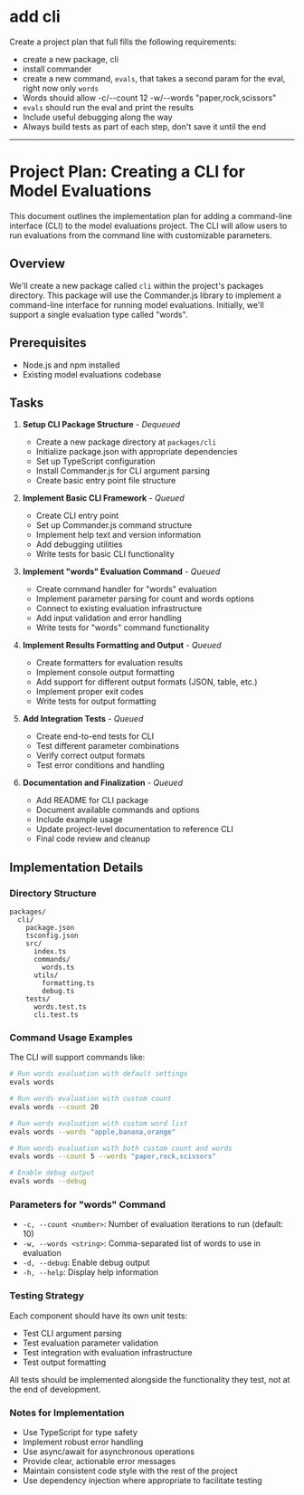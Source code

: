 # add cli

Create a project plan that full fills the following requirements:

* create a new package, cli
* install commander
* create a new command, `evals`, that takes a second param for the eval, right now only `words`
* Words should allow -c/--count 12 -w/--words "paper,rock,scissors" 
* `evals` should run the eval and print the results
* Include useful debugging along the way
* Always build tests as part of each step, don't save it until the end

---

# Project Plan: Creating a CLI for Model Evaluations

This document outlines the implementation plan for adding a command-line interface (CLI) to the model evaluations project. The CLI will allow users to run evaluations from the command line with customizable parameters.

## Overview

We'll create a new package called `cli` within the project's packages directory. This package will use the Commander.js library to implement a command-line interface for running model evaluations. Initially, we'll support a single evaluation type called "words".

## Prerequisites

- Node.js and npm installed
- Existing model evaluations codebase

## Tasks

1. **Setup CLI Package Structure** - _Dequeued_
   - Create a new package directory at `packages/cli`
   - Initialize package.json with appropriate dependencies
   - Set up TypeScript configuration
   - Install Commander.js for CLI argument parsing
   - Create basic entry point file structure

2. **Implement Basic CLI Framework** - _Queued_
   - Create CLI entry point
   - Set up Commander.js command structure
   - Implement help text and version information
   - Add debugging utilities
   - Write tests for basic CLI functionality

3. **Implement "words" Evaluation Command** - _Queued_
   - Create command handler for "words" evaluation
   - Implement parameter parsing for count and words options
   - Connect to existing evaluation infrastructure
   - Add input validation and error handling
   - Write tests for "words" command functionality

4. **Implement Results Formatting and Output** - _Queued_
   - Create formatters for evaluation results
   - Implement console output formatting
   - Add support for different output formats (JSON, table, etc.)
   - Implement proper exit codes
   - Write tests for output formatting

5. **Add Integration Tests** - _Queued_
   - Create end-to-end tests for CLI
   - Test different parameter combinations
   - Verify correct output formats
   - Test error conditions and handling

6. **Documentation and Finalization** - _Queued_
   - Add README for CLI package
   - Document available commands and options
   - Include example usage
   - Update project-level documentation to reference CLI
   - Final code review and cleanup

## Implementation Details

### Directory Structure

```
packages/
  cli/
    package.json
    tsconfig.json
    src/
      index.ts
      commands/
        words.ts
      utils/
        formatting.ts
        debug.ts
    tests/
      words.test.ts
      cli.test.ts
```

### Command Usage Examples

The CLI will support commands like:

```bash
# Run words evaluation with default settings
evals words

# Run words evaluation with custom count
evals words --count 20

# Run words evaluation with custom word list
evals words --words "apple,banana,orange"

# Run words evaluation with both custom count and words
evals words --count 5 --words "paper,rock,scissors"

# Enable debug output
evals words --debug
```

### Parameters for "words" Command

- `-c, --count <number>`: Number of evaluation iterations to run (default: 10)
- `-w, --words <string>`: Comma-separated list of words to use in evaluation
- `-d, --debug`: Enable debug output
- `-h, --help`: Display help information

### Testing Strategy

Each component should have its own unit tests:
- Test CLI argument parsing
- Test evaluation parameter validation
- Test integration with evaluation infrastructure
- Test output formatting

All tests should be implemented alongside the functionality they test, not at the end of development.

### Notes for Implementation

- Use TypeScript for type safety
- Implement robust error handling
- Use async/await for asynchronous operations
- Provide clear, actionable error messages
- Maintain consistent code style with the rest of the project
- Use dependency injection where appropriate to facilitate testing